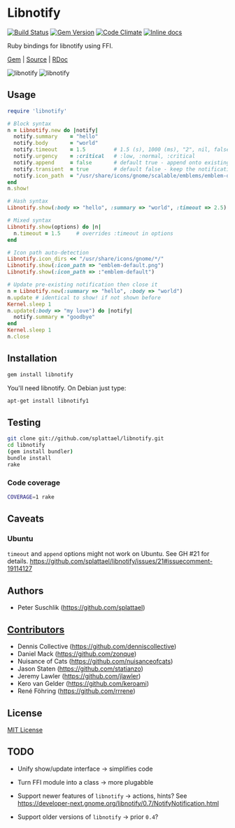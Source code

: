 # Libnotify

[![Build Status](https://travis-ci.org/splattael/libnotify.png?branch=master)](https://travis-ci.org/splattael/libnotify) [![Gem Version](https://badge.fury.io/rb/libnotify.png)](http://badge.fury.io/rb/libnotify) [![Code Climate](https://codeclimate.com/github/splattael/libnotify.png)](https://codeclimate.com/github/splattael/libnotify) [![Inline docs](http://inch-ci.org/github/splattael/libnotify.png)](http://inch-ci.org/github/splattael/libnotify)

Ruby bindings for libnotify using FFI.

[Gem](https://rubygems.org/gems/libnotify) |
[Source](https://github.com/splattael/libnotify) |
[RDoc](http://rubydoc.info/github/splattael/libnotify/master)

![libnotify](https://github.com/splattael/libnotify/raw/master/etc/libnotify-gnome3.png)
![libnotify](https://github.com/splattael/libnotify/raw/master/etc/libnotify-ubuntu.png)

## Usage

```ruby
require 'libnotify'

# Block syntax
n = Libnotify.new do |notify|
  notify.summary    = "hello"
  notify.body       = "world"
  notify.timeout    = 1.5         # 1.5 (s), 1000 (ms), "2", nil, false
  notify.urgency    = :critical   # :low, :normal, :critical
  notify.append     = false       # default true - append onto existing notification
  notify.transient  = true        # default false - keep the notifications around after display
  notify.icon_path  = "/usr/share/icons/gnome/scalable/emblems/emblem-default.svg"
end
n.show!

# Hash syntax
Libnotify.show(:body => "hello", :summary => "world", :timeout => 2.5)

# Mixed syntax
Libnotify.show(options) do |n|
  n.timeout = 1.5     # overrides :timeout in options
end

# Icon path auto-detection
Libnotify.icon_dirs << "/usr/share/icons/gnome/*/"
Libnotify.show(:icon_path => "emblem-default.png")
Libnotify.show(:icon_path => :"emblem-default")

# Update pre-existing notification then close it
n = Libnotify.new(:summary => "hello", :body => "world")
n.update # identical to show! if not shown before
Kernel.sleep 1
n.update(:body => "my love") do |notify|
  notify.summary = "goodbye"
end
Kernel.sleep 1
n.close
```

## Installation

```bash
gem install libnotify
```

You'll need libnotify. On Debian just type:

```bash
apt-get install libnotify1
```

## Testing

```bash
git clone git://github.com/splattael/libnotify.git
cd libnotify
(gem install bundler)
bundle install
rake
```

### Code coverage

```bash
COVERAGE=1 rake
```

## Caveats

### Ubuntu

`timeout` and `append` options might not work on Ubuntu.
See GH #21 for details.
https://github.com/splattael/libnotify/issues/21#issuecomment-19114127

## Authors

* Peter Suschlik (https://github.com/splattael)

## [Contributors](https://github.com/splattael/libnotify/graphs/contributors)

* Dennis Collective (https://github.com/denniscollective)
* Daniel Mack (https://github.com/zonque)
* Nuisance of Cats (https://github.com/nuisanceofcats)
* Jason Staten (https://github.com/statianzo)
* Jeremy Lawler (https://github.com/jlawler)
* Kero van Gelder (https://github.com/keroami)
* René Föhring (https://github.com/rrrene)

## License

[MIT License](http://www.opensource.org/licenses/MIT)

## TODO

* Unify show/update interface
  -> simplifies code

* Turn FFI module into a class
  -> more plugabble

* Support newer features of `libnotify`
  -> actions, hints?
  See https://developer-next.gnome.org/libnotify/0.7/NotifyNotification.html

* Support older versions of `libnotify`
  -> prior `0.4`?

